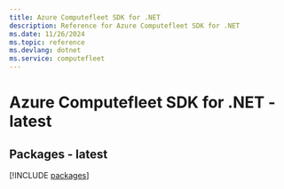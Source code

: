 ```yaml
---
title: Azure Computefleet SDK for .NET
description: Reference for Azure Computefleet SDK for .NET
ms.date: 11/26/2024
ms.topic: reference
ms.devlang: dotnet
ms.service: computefleet
---
```

# Azure Computefleet SDK for .NET - latest
## Packages - latest
[!INCLUDE [packages](computefleet-index.md)]